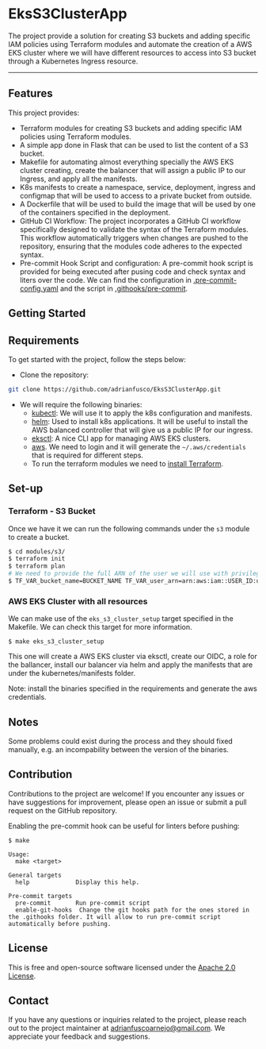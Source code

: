 # EksS3ClusterApp 

The project provide a solution for creating S3 buckets and adding specific IAM policies using Terraform modules and automate the creation of a AWS EKS cluster where we will have different resources to access into S3 bucket through a Kubernetes Ingress resource.

___

## Features

This project provides:

   - Terraform modules for creating S3 buckets and adding specific IAM policies using Terraform modules.
   - A simple app done in Flask that can be used to list the content of a S3 bucket.
   - Makefile for automating almost everything specially the AWS EKS cluster creating, create the balancer that will assign a public IP to our Ingress, and apply all the manifests.
   - K8s manifests to create a namespace, service, deployment, ingress and configmap that will be used to access to a private bucket from outside.
   - A Dockerfile that will be used to build the image that will be used by one of the containers specified in the deployment.
   - GitHub CI Workflow: The project incorporates a GitHub CI workflow specifically designed to validate the syntax of the Terraform modules. This workflow automatically triggers when changes are pushed to the repository, ensuring that the modules code adheres to the expected syntax.
   - Pre-commit Hook Script and configuration: A pre-commit hook script is provided for being executed after pusing code and check syntax and liters over the code. We can find the configuration in [.pre-commit-config.yaml](./.pre-commit-config.yaml) and the script in [.githooks/pre-commit](.githooks/pre-commit).

Getting Started
---------------

## Requirements
To get started with the project, follow the steps below:

- Clone the repository:

```bash
git clone https://github.com/adrianfusco/EksS3ClusterApp.git
```

- We will require the following binaries:
    - [kubectl](https://kubernetes.io/docs/tasks/tools/): We will use it to apply the k8s configuration and manifests.
    - [helm](https://helm.sh/docs/intro/quickstart/): Used to install k8s applications. It will be useful to install the AWS balanced controller that will give us a public IP for our ingress.
    - [eksctl](https://eksctl.io/): A nice CLI app for managing AWS EKS clusters.
    - [aws](https://docs.aws.amazon.com/cli/latest/userguide/getting-started-install.html). We need to login and it will generate the `~/.aws/credentials` that is required for different steps.
    - To run the terraform modules we need to [install Terraform](https://developer.hashicorp.com/terraform/tutorials/aws-get-started/install-cli).

## Set-up

### Terraform - S3 Bucket
Once we have it we can run the following commands under the `s3` module to create a bucket.

```bash
$ cd modules/s3/
$ terraform init
$ terraform plan
# We need to provide the full ARN of the user we will use with privileges
$ TF_VAR_bucket_name=BUCKET_NAME TF_VAR_user_arn=arn:aws:iam::USER_ID:user/user terraform apply
```

### AWS EKS Cluster with all resources

We can make use of the `eks_s3_cluster_setup` target specified in the Makefile. We can check this target for more information.

```
$ make eks_s3_cluster_setup
```

This one will create a AWS EKS cluster via eksctl, create our OIDC, a role for the ballancer, install our balancer via helm and apply the manifests that are under the kubernetes/manifests folder.

Note: install the binaries specified in the requirements and generate the aws credentials.

## Notes

Some problems could exist during the process and they should fixed manually, e.g. an incompability between the version of the binaries.
## Contribution


Contributions to the project are welcome! If you encounter any issues or have suggestions for improvement, please open an issue or submit a pull request on the GitHub repository.

Enabling the pre-commit hook can be useful for linters before pushing:

```
$ make

Usage:
  make <target>

General targets
  help             Display this help.

Pre-commit targets
  pre-commit       Run pre-commit script
  enable-git-hooks  Change the git hooks path for the ones stored in the .githooks folder. It will allow to run pre-commit script automatically before pushing.
```
## License

This is free and open-source software licensed under the [Apache 2.0 License](https://github.com/adrianfusco/EksS3ClusterApp/blob/main/LICENSE).

## Contact

If you have any questions or inquiries related to the project, please reach out to the project maintainer at <adrianfuscoarnejo@gmail.com>. We appreciate your feedback and suggestions.
